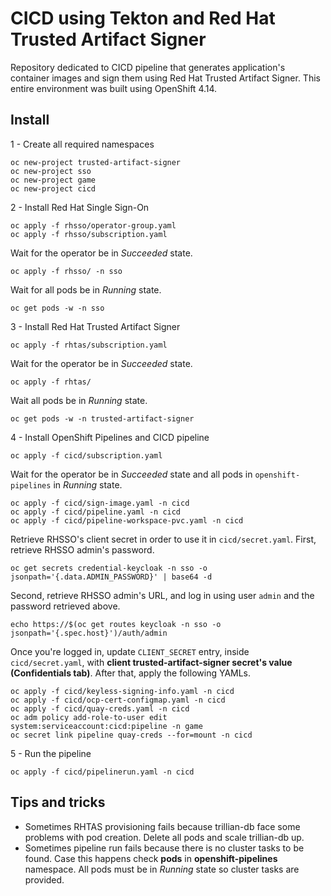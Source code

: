 # CICD using Tekton and Red Hat Trusted Artifact Signer
Repository dedicated to CICD pipeline that generates application's container images and sign them using Red Hat Trusted Artifact Signer. This entire environment was built using OpenShift 4.14.

## Install

1 - Create all required namespaces
```
oc new-project trusted-artifact-signer
oc new-project sso
oc new-project game
oc new-project cicd
```

2 - Install Red Hat Single Sign-On
```
oc apply -f rhsso/operator-group.yaml
oc apply -f rhsso/subscription.yaml
```

Wait for the operator be in *Succeeded* state.

```
oc apply -f rhsso/ -n sso
```

Wait for all pods be in *Running* state.

```
oc get pods -w -n sso
```

3 - Install Red Hat Trusted Artifact Signer
```
oc apply -f rhtas/subscription.yaml
```

Wait for the operator be in *Succeeded* state.

```
oc apply -f rhtas/
```

Wait all pods be in *Running* state.

```
oc get pods -w -n trusted-artifact-signer
```

4 - Install OpenShift Pipelines and CICD pipeline
```
oc apply -f cicd/subscription.yaml
```

Wait for the operator be in *Succeeded* state and all pods in `openshift-pipelines` in *Running* state.

```
oc apply -f cicd/sign-image.yaml -n cicd
oc apply -f cicd/pipeline.yaml -n cicd
oc apply -f cicd/pipeline-workspace-pvc.yaml -n cicd
```

Retrieve RHSSO's client secret in order to use it in `cicd/secret.yaml`. First, retrieve RHSSO admin's password.

```
oc get secrets credential-keycloak -n sso -o jsonpath='{.data.ADMIN_PASSWORD}' | base64 -d
```

Second, retrieve RHSSO admin's URL, and log in using user `admin` and the password retrieved above.

```shell
echo https://$(oc get routes keycloak -n sso -o jsonpath='{.spec.host}')/auth/admin
```

Once you're logged in, update `CLIENT_SECRET` entry, inside `cicd/secret.yaml`, with **client trusted-artifact-signer secret's value (Confidentials tab)**. After that, apply the following YAMLs.

```
oc apply -f cicd/keyless-signing-info.yaml -n cicd
oc apply -f cicd/ocp-cert-configmap.yaml -n cicd
oc apply -f cicd/quay-creds.yaml -n cicd
oc adm policy add-role-to-user edit system:serviceaccount:cicd:pipeline -n game
oc secret link pipeline quay-creds --for=mount -n cicd
```

5 - Run the pipeline

```
oc apply -f cicd/pipelinerun.yaml -n cicd
```

## Tips and tricks
* Sometimes RHTAS provisioning fails because trillian-db face some problems with pod creation. Delete all pods and scale trillian-db up.
* Sometimes pipeline run fails because there is no cluster tasks to be found. Case this happens check **pods** in **openshift-pipelines** namespace. All pods must be in *Running* state so cluster tasks are provided.